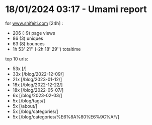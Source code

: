 # 18/01/2024 03:17 - Umami report
for www.shifeiti.com [24h] :

 - 206 (-9) page views
 - 86 (3) uniques
 - 63 (8) bounces
 - 1h 53' 21'' (-2h 18' 29'') totaltime


top 10 urls:
 - 53x [/]
 - 33x [/blog/2022-12-09/]
 - 21x [/blog/2023-01-12/]
 - 18x [/blog/2022-12-22/]
 - 18x [/blog/2022-05-07/]
 - 6x [/blog/2023-02-03/]
 - 5x [/blog/tags/]
 - 5x [/about/]
 - 5x [/blog/categories/]
 - 5x [/blog/categories/%E6%8A%80%E6%9C%AF/]


